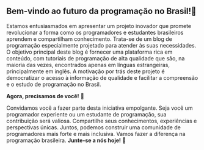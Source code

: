 ## Bem-vindo ao futuro da programação no Brasil!🚀

Estamos entusiasmados em apresentar um projeto inovador que promete revolucionar a forma como os programadores e estudantes brasileiros aprendem e compartilham conhecimento. Trata-se de um blog de programação especialmente projetado para atender às suas necessidades.
O objetivo principal deste blog é fornecer uma plataforma rica em conteúdo, com tutoriais de programação de alta qualidade que são, na maioria das vezes, encontrados apenas em línguas estrangeiras, principalmente em inglês. A motivação por trás deste projeto é democratizar o acesso à informação de qualidade e facilitar a compreensão e o estudo de programação no Brasil.

**Agora, precisamos de você!** 🙌

Convidamos você a fazer parte desta iniciativa empolgante. Seja você um programador experiente ou um estudante de programação, sua contribuição será valiosa. Compartilhe seus conhecimentos, experiências e perspectivas únicas. Juntos, podemos construir uma comunidade de programadores mais forte e mais inclusiva.
Vamos fazer a diferença na programação brasileira. **Junte-se a nós hoje!** 🎉
